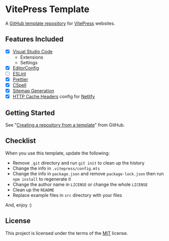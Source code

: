 # VitePress Template

A [GitHub template repository](https://docs.github.com/en/repositories/creating-and-managing-repositories/creating-a-template-repository) for [VitePress](https://vitepress.dev/) websites.

## Features Included

- [x] [Visual Studio Code](https://code.visualstudio.com/)
  - Extensions
  - Settings
- [x] [EditorConfig](https://editorconfig.org/)
- [ ] [ESLint](https://eslint.org/)
- [x] [Prettier](https://prettier.io/)
- [x] [CSpell](https://cspell.org/)
- [x] [Sitemap Generation](https://vitepress.dev/guide/sitemap-generation)
- [x] [HTTP Cache Headers](https://vitepress.dev/guide/deploy#http-cache-headers) config for [Netlify](https://www.netlify.com/)

## Getting Started

See "[Creating a repository from a template](https://docs.github.com/en/repositories/creating-and-managing-repositories/creating-a-repository-from-a-template)" from GitHub.

## Checklist

When you use this template, update the following:

- Remove `.git` directory and run `git init` to clean up the history
- Change the info in `.vitepress/config.mts`
- Change the info in `package.json` and remove `package-lock.json` then run `npm install` to regenerate it
- Change the author name in `LICENSE` or change the whole `LICENSE`
- Clean up the `README`
- Replace example files in `src` directory with your files

And, enjoy :)

## License

This project is licensed under the terms of the [MIT](LICENSE) license.